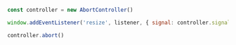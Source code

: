 [](https://kettanaito.com/blog/dont-sleep-on-abort-controller)

```javascript

const controller = new AbortController()

window.addEventListener('resize', listener, { signal: controller.signal })

controller.abort()
```